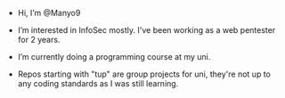 - Hi, I’m @Manyo9
- I’m interested in InfoSec mostly. I've been working as a web pentester for 2 years.
- I’m currently doing a programming course at my uni.

- Repos starting with "tup" are group projects for uni, they're not up to any coding standards as I was still learning.
